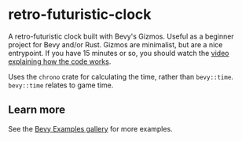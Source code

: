 # retro-futuristic-clock

A retro-futuristic clock built with Bevy's Gizmos. Useful as a beginner project
for Bevy and/or Rust. Gizmos are minimalist, but are a nice entrypoint. If you 
have 15 minutes or so, you should watch the [video explaining how the code works].


Uses the `chrono` crate for calculating the time, rather than `bevy::time`.
`bevy::time` relates to game time.

## Learn more

See the [Bevy Examples gallery] for more examples.

[Bevy examples gallery]: https://bevyengine.org/examples/2D%20Rendering/2d-gizmos/
[video explaining how the code works]: https://www.youtube.com/watch?v=jhI69fodWUY
